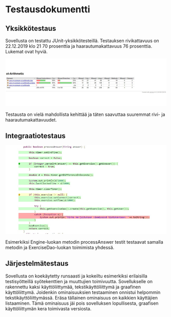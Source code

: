 # Testausdokumentti

## Yksikkötestaus

Sovellusta on testattu JUnit-yksikkötesteillä. Testauksen rivikattavuus on 22.12.2019 klo 21 70 prosenttia ja haarautumakattavuus 76 prosenttia. Lukemat ovat hyviä.

![Testikattavuus](https://github.com/vlappala/ot-harjoitustyoSYKSY19/blob/master/dokumentointi/kuvat/Arithmetix_testikattavuus.jpg)

Testausta on vielä mahdollista kehittää ja täten saavuttaa suuremmat rivi- ja haarautumakattavuudet.

## Integraatiotestaus

![Integraatiotestaus](https://github.com/vlappala/ot-harjoitustyoSYKSY19/blob/master/dokumentointi/kuvat/Arithmetix_process_answer.jpg)

Esimerkiksi Engine-luokan metodin processAnswer testit testaavat samalla metodin ja ExerciseDao-luokan toimimista yhdessä.

## Järjestelmätestaus

Sovellusta on koekäytetty runsaasti ja kokeiltu esimerkiksi erilaisilla testisyötteillä syötekenttien ja muuttujien toimivuutta. Sovellukselle on rakennettu kaksi käyttöliittymää, tekstikäyttöliittymä ja graafinen käyttöliittymä. Joidenkin ominaisuuksien testaaminen onnistui helpommin tekstikäyttöliittymässä. Eräsa tällainen ominaisuus on kaikkien käyttäjien listaaminen. Tämä ominaisuus jäi pois sovelluksen lopullisesta, graafisen käyttöliittymän kera toimivasta versiosta.
